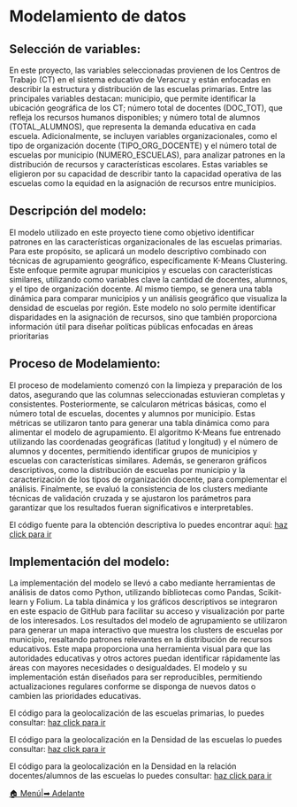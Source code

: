 # Modelamiento de datos
## Selección de variables:
En este proyecto, las variables seleccionadas provienen de los Centros de Trabajo (CT) en el sistema educativo de Veracruz y están enfocadas en describir la estructura y distribución de las escuelas primarias. Entre las principales variables destacan: municipio, que permite identificar la ubicación geográfica de los CT; número total de docentes (DOC_TOT), que refleja los recursos humanos disponibles; y número total de alumnos (TOTAL_ALUMNOS), que representa la demanda educativa en cada escuela. Adicionalmente, se incluyen variables organizacionales, como el tipo de organización docente (TIPO_ORG_DOCENTE) y el número total de escuelas por municipio (NUMERO_ESCUELAS), para analizar patrones en la distribución de recursos y características escolares. Estas variables se eligieron por su capacidad de describir tanto la capacidad operativa de las escuelas como la equidad en la asignación de recursos entre municipios.

## Descripción del modelo:
El modelo utilizado en este proyecto tiene como objetivo identificar patrones en las características organizacionales de las escuelas primarias. Para este propósito, se aplicará un modelo descriptivo combinado con técnicas de agrupamiento geográfico, específicamente K-Means Clustering. Este enfoque permite agrupar municipios y escuelas con características similares, utilizando como variables clave la cantidad de docentes, alumnos, y el tipo de organización docente. Al mismo tiempo, se genera una tabla dinámica para comparar municipios y un análisis geográfico que visualiza la densidad de escuelas por región. Este modelo no solo permite identificar disparidades en la asignación de recursos, sino que también proporciona información útil para diseñar políticas públicas enfocadas en áreas prioritarias

## Proceso de Modelamiento:
El proceso de modelamiento comenzó con la limpieza y preparación de los datos, asegurando que las columnas seleccionadas estuvieran completas y consistentes. Posteriormente, se calcularon métricas básicas, como el número total de escuelas, docentes y alumnos por municipio. Estas métricas se utilizaron tanto para generar una tabla dinámica como para alimentar el modelo de agrupamiento. El algoritmo K-Means fue entrenado utilizando las coordenadas geográficas (latitud y longitud) y el número de alumnos y docentes, permitiendo identificar grupos de municipios y escuelas con características similares. Además, se generaron gráficos descriptivos, como la distribución de escuelas por municipio y la caracterización de los tipos de organización docente, para complementar el análisis. Finalmente, se evaluó la consistencia de los clusters mediante técnicas de validación cruzada y se ajustaron los parámetros para garantizar que los resultados fueran significativos e interpretables.

El código fuente para la obtención descriptiva lo puedes encontrar aquí: [haz click para ir](https://jlso1o.github.io/datascience/proyectocd/codigo/tabla1)

## Implementación del modelo:
La implementación del modelo se llevó a cabo mediante herramientas de análisis de datos como Python, utilizando bibliotecas como Pandas, Scikit-learn y Folium. La tabla dinámica y los gráficos descriptivos se integraron en este espacio de GitHub para facilitar su acceso y visualización por parte de los interesados. 
Los resultados del modelo de agrupamiento se utilizaron para generar un mapa interactivo que muestra los clusters de escuelas por municipio, resaltando patrones relevantes en la distribución de recursos educativos. Este mapa proporciona una herramienta visual para que las autoridades educativas y otros actores puedan identificar rápidamente las áreas con mayores necesidades o desigualdades. El modelo y su implementación están diseñados para ser reproducibles, permitiendo actualizaciones regulares conforme se disponga de nuevos datos o cambien las prioridades educativas.

El código para la geolocalización de las escuelas primarias, lo puedes consultar:
[haz click para ir](https://jlso1o.github.io/datascience/proyectocd/codigo/geoposicion)

El código para la geolocalización en la Densidad de las escuelas lo puedes consultar:
[haz click para ir](https://jlso1o.github.io/datascience/proyectocd/codigo/densidadescuelas)

El código para la geolocalización en la Densidad en la relación docentes/alumnos de las escuelas lo puedes consultar:
[haz click para ir](https://jlso1o.github.io/datascience/proyectocd/codigo/densidadaludoc)

[🏠 Menú](README.md)|[➡ Adelante](resultados.md)
